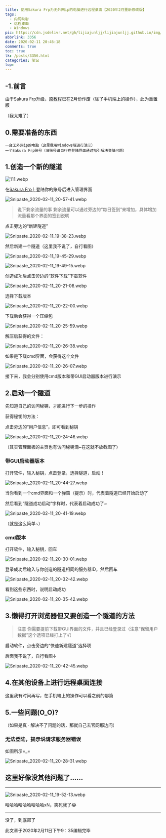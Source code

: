 ```yaml
---
title: 使用Sakura Frp为无外网ip的电脑进行远程桌面【2020年2月重新修改版】
tags:
  - 内网映射
  - 远程桌面
  - Windows
pic: https://cdn.jsdelivr.net/gh/lijiajunljj/lijiajunljj.github.io/img/p3YDtfQimFaqw1e.webp
abbrlink: 3356
date: 2020-02-11 20:46:18
comments: true
toc: true
lk: /posts/3356.html
categories: 笔记
top:
---
```

## -1.前言
由于Sakura Frp升级，[原教程](https://lijiajujljj.github.io/post/sakurafrp-yuanchengzhuomain)已在2月份作废（除了手机端上的操作），此为重置版

（我太难了）

## 0.需要准备的东西

    一台无外网ip的电脑（这里我用Windows端进行演示）
    一个Sakura Frp账号（旧账号请自行在登陆界面通过指引解决登陆问题）


## 1.创造一个新的隧道

![111.webp](https://liliakaijun-pic.vercel.app/3356/p3YDtfQimFaqw1e.webp)

在[Sakura Frp](https://www.natfrp.com/)上登陆你的账号后进入管理界面

![Snipaste_2020-02-11_20-57-41.webp](https://liliakaijun-pic.vercel.app/3356/lNXzimQbFdYgu94.webp)

>说下剩余流量的事
剩余流量可以通过旁边的“每日签到”来增加，具体增加流量看那个界面的签到说明

点击旁边的“新建隧道”

![Snipaste_2020-02-11_19-38-23.webp](https://liliakaijun-pic.vercel.app/3356/7AWkBrh9ETDKqZI.webp)

然后新建一个隧道（这里我不说了，自行看图）

![Snipaste_2020-02-11_19-45-29.webp](https://liliakaijun-pic.vercel.app/3356/8jdrups6PcmGD3J.webp)

![Snipaste_2020-02-11_19-49-15.webp](https://liliakaijun-pic.vercel.app/3356/oCpBejw8NaY7fsb.webp)

创造成功后点击旁边的“软件下载”下载软件

![Snipaste_2020-02-11_20-21-08.webp](https://liliakaijun-pic.vercel.app/3356/PKW3TInHOX2YUzA.webp)

选择下载版本

![Snipaste_2020-02-11_20-22-00.webp](https://liliakaijun-pic.vercel.app/3356/PLAVdQE7kfYKhSi.webp)

下载后会获得一个压缩包

![Snipaste_2020-02-11_20-25-59.webp](https://liliakaijun-pic.vercel.app/3356/nLDzI9RJ8Sfst4x.webp)

解压后获得的文件：

![Snipaste_2020-02-11_20-26-38.webp](https://liliakaijun-pic.vercel.app/3356/QJVjct4kRvml9hu.webp)

如果是下载cmd界面，会获得这个文件

![Snipaste_2020-02-11_20-26-07.webp](https://liliakaijun-pic.vercel.app/3356/CaK6qdVlU32urpo.webp)

接下来，我会分别使用cmd版本和带GUI启动器版本进行演示

## 2.启动一个隧道

先知道自己的访问秘钥，才能进行下一步的操作

获得秘钥的方法：

点击旁边的“用户信息”，即可看到秘钥

![Snipaste_2020-02-11_20-24-46.webp](https://liliakaijun-pic.vercel.app/3356/qLzeZ9SIjkRoElW.webp)

（其实管理面板的主页也有访问秘钥滴~在这就不放截图了）

### 带GUI启动器版本

打开软件，输入秘钥，点击登录，选择隧道，启动！

![Snipaste_2020-02-11_20-44-27.webp](https://liliakaijun-pic.vercel.app/3356/BKD1gmH6qjMfrIR.webp)

当你看到一个cmd界面和一个弹窗（提示）时，代表着隧道已经开始启动了

然后看到“隧道成功启动”字样时，代表着启动成功了~

![Snipaste_2020-02-11_20-41-19.webp](https://liliakaijun-pic.vercel.app/3356/M65zAaKGylWCp3B.webp)

（就是这么简单~）

### cmd版本

打开软件，输入秘钥，回车

![Snipaste_2020-02-11_20-30-01.webp](https://liliakaijun-pic.vercel.app/3356/mp2KIw5baZWrhGJ.webp)

登录成功后输入与你创造的隧道相同的服务器ID，然后回车

![Snipaste_2020-02-11_20-32-42.webp](https://liliakaijun-pic.vercel.app/3356/tg3x4YGERvA7JcM.webp)

看到这些东西时，说明启动成功

![Snipaste_2020-02-11_20-35-42.webp](https://liliakaijun-pic.vercel.app/3356/EeXMvc63GzhofFC.webp)

## 3.懒得打开浏览器但又要创造一个隧道的方法

>注意
你需要提前下载带GUI界面的文件，并且已经登录过（注意“保留用户数据”这个选项已经打上了√）

启动软件，点击旁边的“快速新建隧道”选择项

后面我不说了，自行看图↓

![Snipaste_2020-02-11_20-42-45.webp](https://liliakaijun-pic.vercel.app/3356/OQJLKA2Tp8covub.webp)

## 4.在其他设备上进行远程桌面连接

这里我有时间再写，在手机端上的操作可以看之前的那篇

## 5.一些问题(O_O)?

（如果是真 · 解决不了问题的话，那就自己去官网那边问）

### 无法登陆，提示说请求服务器错误

如图所示=_=

![Snipaste_2020-02-11_20-28-31.webp](https://liliakaijun-pic.vercel.app/3356/ovy5VRNlgaeWYw9.webp)

## 这里好像没其他问题了......


---

![Snipaste_2020-02-11_19-52-13.webp](https://liliakaijun-pic.vercel.app/3356/WPSVkMyuNax5ACF.webp)

哈哈哈哈哈哈哈哈哈xN，笑死我了😂

---

没了，到底部了

此文章于2020年2月11日下午9：35编辑完毕